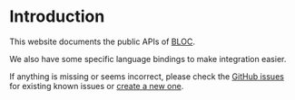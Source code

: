 # Introduction

This website documents the public APIs of [BLOC](https://bloc.money).

We also have some specific language bindings to make integration easier.

If anything is missing or seems incorrect, please check the [GitHub issues](https://github.com/furiousteam/BLOC-wiki/issues) for existing known issues or [create a new one](https://github.com/furiousteam/BLOC-wiki/issues/new).